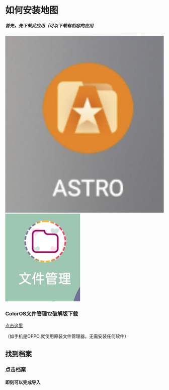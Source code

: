 # 如何安装地图
##### 首先，先下载此应用（可以下载有相容的应用
![astro文件管理器](photo/astro.jpg)
![ColorOS文件管理](photo/my-files.jpg)
### ColorOS文件管理12破解版下载
[点击这里](https://www.pling.com/p/1686243)

（如手机是OPPO,就使用原装文件管理器，无需安装任何软件）
## 找到档案

### 点击档案

#### 即刻可以完成导入
